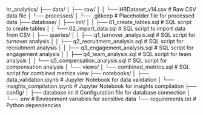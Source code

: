hr_analytics/
├── data/
│   ├── raw/
│   │   └── HRDataset_v14.csv       # Raw CSV data file
│   └── processed/
│       └── .gitkeep                # Placeholder file for processed data
├── database/
│   ├── init/
│   │   ├── 01_create_tables.sql    # SQL script to create tables
│   │   └── 02_import_data.sql      # SQL script to import data from CSV
│   ├── queries/
│   │   ├── q1_turnover_analysis.sql       # SQL script for turnover analysis
│   │   ├── q2_recruitment_analysis.sql    # SQL script for recruitment analysis
│   │   ├── q3_engagement_analysis.sql     # SQL script for engagement analysis
│   │   ├── q4_team_analysis.sql           # SQL script for team analysis
│   │   └── q5_compensation_analysis.sql   # SQL script for compensation analysis
│   └── views/
│       └── combined_metrics.sql   # SQL script for combined metrics view
├── notebooks/
│   ├── data_validation.ipynb     # Jupyter Notebook for data validation
│   └── insights_compilation.ipynb   # Jupyter Notebook for insights compilation
├── config/
│   ├── database.ini              # Configuration file for database connection
│   └── .env                      # Environment variables for sensitive data
└── requirements.txt              # Python dependencies
